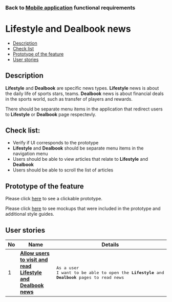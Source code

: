 ### Back to [Mobile application](../../#mobile-application) functional requirements

# Lifestyle and Dealbook news

- [Description](#description)
- [Check list](#check-list)
- [Prototype of the feature](#prototype-of-the-feature)
- [User stories](#user-stories)

## Description

<b>Lifestyle</b> and <b>Dealbook</b> are specific news types. <b>Lifestyle</b> news is about the daily life of sports stars, teams.
<b>Dealbook</b> news is about financial deals in the sports world, such as transfer of players and rewards.

There should be separate menu items in the application that redirect users to <b>Lifestyle</b> or <b>Dealbook</b> page respectevly.

## Check list:

  - Verify if UI corresponds to the prototype
  - <b>Lifestyle</b> and <b>Dealbook</b> should be separate menu items in the navigation menu
  - Users should be able to view articles that relate to <b>Lifestyle</b> and <b>Dealbook</b>
  - Users should be able to scroll the list of articles

## Prototype of the feature

Please click [here](https://www.figma.com/proto/JVDTph8VY9Ye7kz8BTDxhJ/1-Sports-Hub-General-Prototype?page-id=0%3A5852&node-id=0%3A7481&viewport=-1637%2C-969%2C0.37520089745521545&scaling=scale-down) to see a clickable prototype.

Please click [here](https://www.figma.com/file/egXgh8BYD7Xaa0JeMNhv9R/Manage-advertisements?node-id=0%3A1075) to see mockups that were included in the prototype and additional style guides.

## User stories

No           |      Name     |   Details
------------ | ------------- | -------------
1 |[**Allow users to visit and read Lifestyle and Dealbook news**](/products/sports_hub_portal/mobile_application_features/lifestyle_dealbook_news/user_stories/view_articles)|<pre>As a user<br>I want to be able to open the <b>Lifestyle</b> and <b>Dealbook</b> pages to read news</pre>
